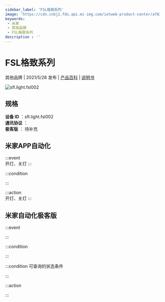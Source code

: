 ```yaml
---
sidebar_label: 'FSL格致系列'
image: 'https://cdn.cnbj1.fds.api.mi-img.com/iotweb-product-center/a783938c988e20d4cfbf44570af714f3_未标题-1.png?GalaxyAccessKeyId=AKVGLQWBOVIRQ3XLEW&Expires=9223372036854775807&Signature=C9R8Epiwzmy7JUQJkLa9H7X6w/s='
keywords: 
 - 米家
 - 其他品牌
 - FSL格致系列
description : ''
---
```

# FSL格致系列

其他品牌 | 2021/5/28 发布 | [产品百科](https://home.mi.com/webapp/content/baike/product/index.html?model=sfl.light.fsl002/) | [说明书](https://home.mi.com/views/introduction.html?model=sfl.light.fsl002&region=cn)

![sfl.light.fsl002](https://cdn.cnbj1.fds.api.mi-img.com/iotweb-product-center/a783938c988e20d4cfbf44570af714f3_未标题-1.png?GalaxyAccessKeyId=AKVGLQWBOVIRQ3XLEW&Expires=9223372036854775807&Signature=C9R8Epiwzmy7JUQJkLa9H7X6w/s=)

## 规格  
> 
**设备 ID** ：sfl.light.fsl002  
**通讯协议** ：  
**极客版**  ： 待补充 


## 米家APP自动化  

:::event  
开灯、关灯
:::

:::condition  

:::

:::action   
开灯、关灯
:::

## 米家自动化极客版  

:::event  

:::

:::condition  

:::

:::condition 可查询的状态条件  

:::

:::action  

:::

        
